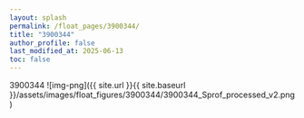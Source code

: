 ```yaml
---
layout: splash
permalink: /float_pages/3900344/
title: "3900344"
author_profile: false
last_modified_at: 2025-06-13
toc: false
---
```

 
3900344
![img-png]({{ site.url }}{{ site.baseurl }}/assets/images/float_figures/3900344/3900344_Sprof_processed_v2.png)